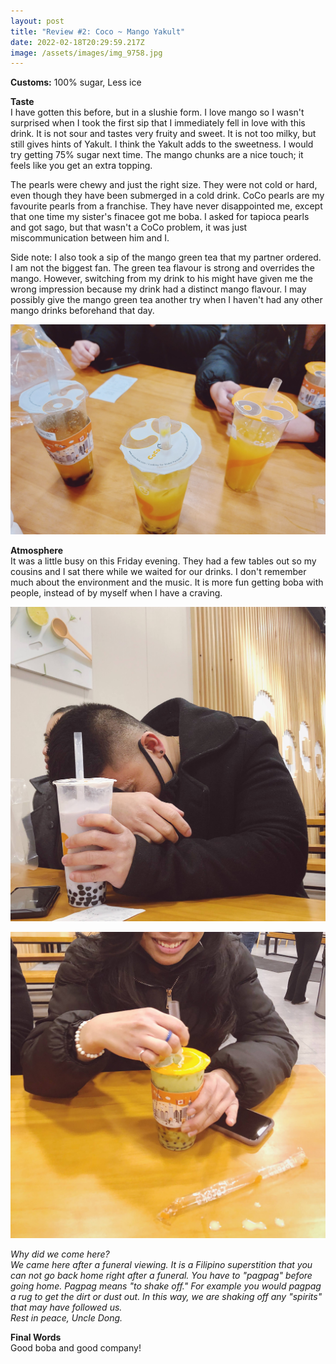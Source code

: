 ```yaml
---
layout: post
title: "Review #2: Coco ~ Mango Yakult"
date: 2022-02-18T20:29:59.217Z
image: /assets/images/img_9758.jpg
---
```

**Customs:** 100% sugar, Less ice

**Taste**\
I have gotten this before, but in a slushie form. I love mango so I wasn't surprised when I took the first sip that I immediately fell in love with this drink. It is not sour and tastes very fruity and sweet. It is not too milky, but still gives hints of Yakult. I think the Yakult adds to the sweetness. I would try getting 75% sugar next time. The mango chunks are a nice touch; it feels like you get an extra topping. 

The pearls were chewy and just the right size. They were not cold or hard, even though they have been submerged in a cold drink. CoCo pearls are my favourite pearls from a franchise. They have never disappointed me, except that one time my sister's finacee got me boba. I asked for tapioca pearls and got sago, but that wasn't a CoCo problem, it was just miscommunication between him and I.

Side note: I also took a sip of the mango green tea that my partner ordered. I am not the biggest fan. The green tea flavour is strong and overrides the mango. However, switching from my drink to his might have given me the wrong impression because my drink had a distinct mango flavour. I may possibly give the mango green tea another try when I haven't had any other mango drinks beforehand that day.

![](/assets/images/img_9870.jpg)

**Atmosphere**\
It was a little busy on this Friday evening. They had a few tables out so my cousins and I sat there while we waited for our drinks. I don't remember much about the environment and the music. It is more fun getting boba with people, instead of by myself when I have a craving.

![](/assets/images/img_9761.jpg "*brain freeze*")

![](/assets/images/img_9766.jpg "Her: spills her drink on the table   Me: *laughs*")

*Why did we come here?*\
*We came here after a funeral viewing. It is a Filipino superstition that you can not go back home right after a funeral. You have to "pagpag" before going home. Pagpag means "to shake off." For example you would pagpag a rug to get the dirt or dust out. In this way, we are shaking off any "spirits" that may have followed us.*\
*Rest in peace, Uncle Dong.* 

**Final Words**\
Good boba and good company!